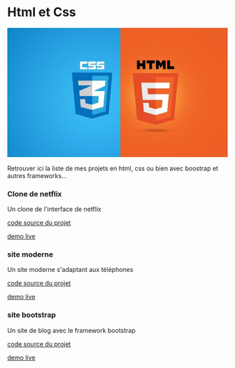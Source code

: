 # Html et Css 

![html_css](HTML5.jpg)

Retrouver ici la liste de mes projets en html, css ou bien avec boostrap et autres frameworks...

### Clone de netflix
Un clone de l'interface de netflix

[code source du projet](https://github.com/StevenLignereux/netflix_clone)

[demo live](https://stevenlignereux.github.io/netflix_clone/)

### site moderne
Un site moderne s'adaptant aux téléphones

[code source du projet](https://github.com/StevenLignereux/site_art)

[demo live](https://stevenlignereux.github.io/site_art/)

### site bootstrap
Un site de blog avec le framework bootstrap

[code source du projet](https://github.com/StevenLignereux/blog_bootstrap)

[demo live](https://stevenlignereux.github.io/blog_bootstrap/)
